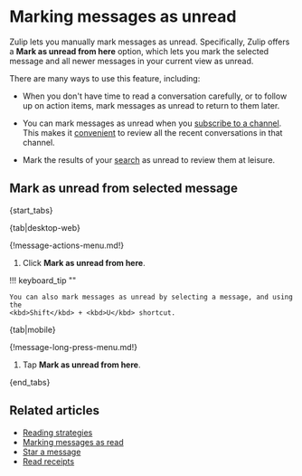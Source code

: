 # Marking messages as unread

Zulip lets you manually mark messages as unread. Specifically, Zulip offers a
**Mark as unread from here** option, which lets you mark the selected message
and all newer messages in your current view as unread.

There are many ways to use this feature, including:

- When you don't have time to read a conversation carefully, or to follow up on
  action items, mark messages as unread to return to them later.

- You can mark messages as unread when you [subscribe to a
  channel](/help/introduction-to-channels#browse-and-subscribe-to-channels). This makes it
  [convenient](/help/reading-strategies) to review all the recent
  conversations in that channel.

- Mark the results of your [search](/help/search-for-messages) as unread to
  review them at leisure.

## Mark as unread from selected message

{start_tabs}

{tab|desktop-web}

{!message-actions-menu.md!}

1. Click **Mark as unread from here**.

!!! keyboard_tip ""

    You can also mark messages as unread by selecting a message, and using the
    <kbd>Shift</kbd> + <kbd>U</kbd> shortcut.

{tab|mobile}

{!message-long-press-menu.md!}

1. Tap **Mark as unread from here**.

{end_tabs}

## Related articles

* [Reading strategies](/help/reading-strategies)
* [Marking messages as read](/help/marking-messages-as-read)
* [Star a message](/help/star-a-message)
* [Read receipts](/help/read-receipts)
